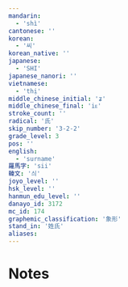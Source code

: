 ```yaml
---
mandarin:
  - 'shì'
cantonese: ''
korean:
  - '씨'
korean_native: ''
japanese:
  - 'SHI'
japanese_nanori: ''
vietnamese:
  - 'thị'
middle_chinese_initial: 'ʑ'
middle_chinese_final: 'iᴇ'
stroke_count: ''
radical: '氏'
skip_number: '3-2-2'
grade_level: 3
pos: ''
english:
  - 'surname'
羅馬字: 'sii'
韓文: '싀'
joyo_level: ''
hsk_level: ''
hanmun_edu_level: ''
danayo_id: 3172
mc_id: 174
graphemic_classification: '象形'
stand_in: '姓氏'
aliases:
---
```


# Notes
